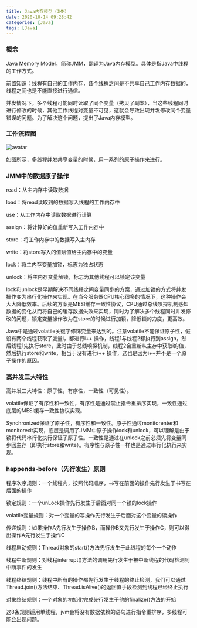 ```yaml
---
title: Java内存模型（JMM）
date: 2020-10-14 09:28:42
categories: [Java]
tags: [Java]
---
```

### 概念
Java Memory Model，简称JMM，翻译为Java内存模型。具体是指Java中线程的工作方式。

前置知识：线程有自己的工作内存，各个线程之间是不共享自己工作内存数据的，线程之间也是不能直接进行通信。

并发情况下，多个线程可能同时读取了同个变量（拷贝了副本），当这些线程同时进行修改的时候，其他工作线程对变量不可见，这就会导致出现并发修改同个变量错误的问题。为了解决这个问题，提出了Java内存模型。

### 工作流程图
![avatar](https://cdn.jsdelivr.net/gh/fuxyzz/cdn/images/jmm.png)

如图所示，多线程并发共享变量的时候，用一系列的原子操作来进行。

### JMM中的数据原子操作

read：从主内存中读取数据

load：将read读取到的数据写入线程的工作内存中

use：从工作内存中读取数据进行计算

assign：将计算好的值重新写入工作内存中

store：将工作内存中的数据写入主内存

write：将store写入的值赋值给主内存中的变量

lock：将主内存变量加锁，标志为独占状态

unlock：将主内存变量解锁，标志为其他线程可以锁定该变量

lock和unlock是早期解决不同线程之间变量同步的方案，通过加锁的方式将并发操作变为串行化操作来实现。在当今服务器CPU核心很多的情况下，这种操作会大大降低效率。后续的方案是MESI缓存一致性协议，CPU通过总线嗅探机制感知数据的变化从而将自己的缓存数据失效来实现，同时为了解决多个线程同时并发修改的问题，锁定变量操作改为在store的时候进行加锁，降低锁的力度，更高效。

Java中是通过volatile关键字修饰变量来达到的。注意volatile不能保证原子性，假设有两个线程获取了变量i，都进行i++ 操作，线程1与线程2都执行到assign，然后线程1先执行store，此时由于总线嗅探机制，线程2会重新从主存中获取i的值，然后执行store和write，相当于没有进行i++ 操作，这也是因为i++并不是一个原子操作的原因。

### 高并发三大特性
高并发三大特性：原子性，有序性，一致性（可见性）。

volatile保证了有序性和一致性，有序性是通过禁止指令重排序实现，一致性通过底层的MESI缓存一致性协议实现。

Synchronized保证了原子性，有序性和一致性。原子性通过monitorenter和monitorexit实现，底层是调用了JMM中原子操作lock和unlock，可以理解是由于锁将代码串行化执行保证了原子性。一致性是通过在unlock之前必须先将变量同步回主存（即执行store和write）。有序性与原子性一样也是通过串行化执行来实现。

### happends-before（先行发生）原则
程序次序规则：一个线程内，按照代码顺序，书写在前面的操作先行发生于书写在后面的操作

锁定规则：一个unLock操作先行发生于后面对同一个锁的lock操作

volatile变量规则：对一个变量的写操作先行发生于后面对这个变量的读操作

传递规则：如果操作A先行发生于操作B，而操作B又先行发生于操作C，则可以得出操作A先行发生于操作C

线程启动规则：Thread对象的start()方法先行发生于此线程的每个一个动作

线程中断规则：对线程interrupt()方法的调用先行发生于被中断线程的代码检测到中断事件的发生

线程终结规则：线程中所有的操作都先行发生于线程的终止检测，我们可以通过Thread.join()方法结束、Thread.isAlive()的返回值手段检测到线程已经终止执行

对象终结规则：一个对象的初始化完成先行发生于他的finalize()方法的开始

这8条规则适用单线程，jvm会将没有数据依赖的语句进行指令重排序，多线程可能会出现问题。
